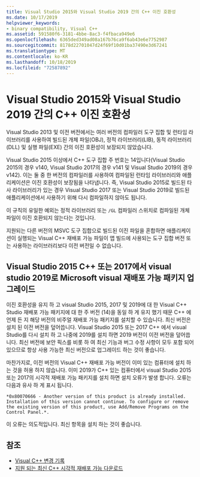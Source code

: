 ```yaml
---
title: Visual Studio 2015와 Visual Studio 2019 간의 C++ 이진 호환성
ms.date: 10/17/2019
helpviewer_keywords:
- binary compatibility, Visual C++
ms.assetid: 591580f6-3181-4bbe-8ac3-f4fbaca949e6
ms.openlocfilehash: 6365ded349ad08a167b76ca9f6ab43e6e7752987
ms.sourcegitcommit: 8178d22701047d24f69f10d01ba37490e3d67241
ms.translationtype: MT
ms.contentlocale: ko-KR
ms.lasthandoff: 10/18/2019
ms.locfileid: "72587892"
---
```

# <a name="c-binary-compatibility-between-visual-studio-2015-and-visual-studio-2019"></a>Visual Studio 2015와 Visual Studio 2019 간의 C++ 이진 호환성

Visual Studio 2013 및 이전 버전에서는 여러 버전의 컴파일러 도구 집합 및 런타임 라이브러리를 사용하여 빌드된 개체 파일(OBJ), 정적 라이브러리(LIB), 동적 라이브러리(DLL) 및 실행 파일(EXE) 간의 이진 호환성이 보장되지 않았습니다. 

Visual Studio 2015 이상에서 C++ 도구 집합 주 번호는 14입니다(Visual Studio 2015의 경우 v140, Visual Studio 2017의 경우 v141 및 Visual Studio 2019의 경우 v142). 이는 둘 중 한 버전의 컴파일러를 사용하여 컴파일된 런타임 라이브러리와 애플리케이션은 이진 호환성이 보장됨을 나타냅니다. 즉, Visual Studio 2015로 빌드된 타사 라이브러리가 있는 경우 Visual Studio 2017 또는 Visual Studio 2019로 빌드된 애플리케이션에서 사용하기 위해 다시 컴파일하지 않아도 됩니다.

이 규칙의 유일한 예외는 정적 라이브러리 또는 `/GL` 컴파일러 스위치로 컴파일된 개체 파일이 이진 호환되지 않는다는 것입니다. 

지원되는 다른 버전의 MSVC 도구 집합으로 빌드된 이진 파일을 혼합하면 애플리케이션이 실행되는 Visual C++ 재배포 가능 파일이 앱 빌드에 사용되는 도구 집합 버전 또는 사용하는 라이브러리보다 이전 버전일 수 없습니다. 

## <a name="upgrade-microsoft-visual-c-redistributable-from-visual-studio-2015-or-2017-to-visual-studio-2019"></a>Visual Studio 2015 C++ 또는 2017에서 visual studio 2019로 Microsoft visual 재배포 가능 패키지 업그레이드

이진 호환성을 유지 하 고 visual Studio 2015, 2017 및 2019에 대 한 Visual C++ Studio 재배포 가능 패키지에 대 한 주 버전 (14)을 동일 하 게 유지 했기 때문 C++ 에 언제 든 지 해당 버전의 비주얼 재배포 가능 패키지를 설치할 수 있습니다. 최신 버전은 설치 된 이전 버전을 덮어씁니다. Visual Studio 2015 또는 2017 C++ 에서 visual Studio를 다시 설치 하 고 나중에 2019를 설치 하면 2019 버전이 이전 버전을 덮어씁니다. 최신 버전에 보안 픽스를 비롯 하 여 최신 기능과 버그 수정 사항이 모두 포함 되어 있으므로 항상 사용 가능한 최신 버전으로 업그레이드 하는 것이 좋습니다.

마찬가지로, 이전 버전의 Visual C++ 재배포 가능 버전이 이미 있는 컴퓨터에 설치 하는 것을 허용 하지 않습니다. 이미 2019가 C++ 있는 컴퓨터에서 visual Studio 2015 또는 2017의 시각적 재배포 가능 패키지를 설치 하면 설치 오류가 발생 합니다. 오류는 다음과 유사 하 게 표시 됩니다.

```
*0x80070666 - Another version of this product is already installed. Installation of this version cannot continue. To configure or remove the existing version of this product, use Add/Remove Programs on the Control Panel.*.
```

이 오류는 의도적입니다. 최신 항목을 설치 하는 것이 좋습니다.

## <a name="see-also"></a>참조

* [Visual C++ 변경 기록](../porting/visual-cpp-change-history-2003-2015.md)
* [지원 되는 최신 C++ 시각적 재배포 가능 다운로드](https://support.microsoft.com/en-us/help/2977003/the-latest-supported-visual-c-downloads) 
